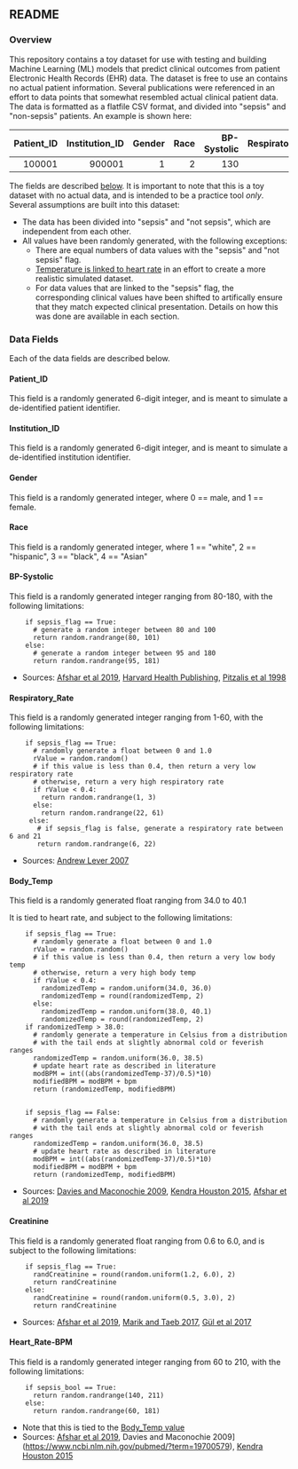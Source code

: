 ## README

### Overview
This repository contains a toy dataset for use with testing and building Machine Learning (ML) models that predict clinical outcomes from patient Electronic Health Records (EHR) data. The dataset is free to use an contains no actual patient information. Several publications were referenced in an effort to data points that somewhat resembled actual clinical patient data. The data is formatted as a flatfile CSV format, and divided into "sepsis" and "non-sepsis" patients. An example is shown here:

| Patient_ID    | Institution_ID    | Gender  | Race | BP-Systolic | Respiratory_Rate | Body_Temp | Creatinine | Heart_Rate-BPM |  
| ---------:|---------:|---------:|---------:|---------:|---------:|---------:|---------:|---------:|
| 100001 | 900001 | 1 | 2 | 130 | 15 | 37.0 | 1.2 | 101 |

The fields are described [below](). It is important to note that this is a toy dataset with no actual data, and is intended to be a practice tool *only*. Several assumptions are built into this dataset:

* The data has been divided into "sepsis" and "not sepsis", which are independent from each other.
* All values have been randomly generated, with the following exceptions:
  * There are equal numbers of data values with the "sepsis" and "not sepsis" flag.
  * [Temperature is linked to heart rate]() in an effort to create a more realistic simulated dataset.
  * For data values that are linked to the "sepsis" flag, the corresponding clinical values have been shifted to artifically ensure that they match expected clinical presentation. Details on how this was done are available in each section.

### Data Fields
Each of the data fields are described below.

#### Patient_ID
This field is a randomly generated 6-digit integer, and is meant to simulate a de-identified patient identifier.

#### Institution_ID
This field is a randomly generated 6-digit integer, and is meant to simulate a de-identified institution identifier.

#### Gender
This field is a randomly generated integer, where 0 == male, and 1 == female.

#### Race
This field is a randomly generated integer, where 1 == "white", 2 == "hispanic", 3 == "black", 4 == "Asian"

#### BP-Systolic
This field is a randomly generated integer ranging from 80-180, with the following limitations:

        if sepsis_flag == True:
          # generate a random integer between 80 and 100
          return random.randrange(80, 101)
        else:
          # generate a random integer between 95 and 180
          return random.randrange(95, 181)

* Sources: [Afshar et al 2019](https://www.ncbi.nlm.nih.gov/pubmed/31306176), [Harvard Health Publishing](https://www.health.harvard.edu/blog/new-high-blood-pressure-guidelines-2017111712756), [Pitzalis et al 1998](https://www.ncbi.nlm.nih.gov/pubmed/?term=9709393)

#### Respiratory_Rate
This field is a randomly generated integer ranging from 1-60, with the following limitations:

        if sepsis_flag == True:
          # randomly generate a float between 0 and 1.0
          rValue = random.random()
          # if this value is less than 0.4, then return a very low respiratory rate
          # otherwise, return a very high respiratory rate
          if rValue < 0.4:
            return random.randrange(1, 3)
          else:
            return random.randrange(22, 61)
         else:
           # if sepsis_flag is false, generate a respiratory rate between 6 and 21
           return random.randrange(6, 22)

* Sources: [Andrew Lever 2007](https://www.ncbi.nlm.nih.gov/pmc/articles/PMC2043413/)

#### Body_Temp
This field is a randomly generated float ranging from 34.0 to 40.1

It is tied to heart rate, and subject to the following limitations:

        if sepsis_flag == True:
          # randomly generate a float between 0 and 1.0
          rValue = random.random()
          # if this value is less than 0.4, then return a very low body temp
          # otherwise, return a very high body temp
          if rValue < 0.4:
            randomizedTemp = random.uniform(34.0, 36.0)
            randomizedTemp = round(randomizedTemp, 2)
          else:
            randomizedTemp = random.uniform(38.0, 40.1)
            randomizedTemp = round(randomizedTemp, 2)
        if randomizedTemp > 38.0:
          # randomly generate a temperature in Celsius from a distribution 
          # with the tail ends at slightly abnormal cold or feverish ranges
          randomizedTemp = random.uniform(36.0, 38.5)
          # update heart rate as described in literature
          modBPM = int((abs(randomizedTemp-37)/0.5)*10)
          modifiedBPM = modBPM + bpm
          return (randomizedTemp, modifiedBPM)
          
          
        if sepsis_flag == False:
          # randomly generate a temperature in Celsius from a distribution 
          # with the tail ends at slightly abnormal cold or feverish ranges
          randomizedTemp = random.uniform(36.0, 38.5)
          # update heart rate as described in literature
          modBPM = int((abs(randomizedTemp-37)/0.5)*10)
          modifiedBPM = modBPM + bpm
          return (randomizedTemp, modifiedBPM)
        
* Sources: [Davies and Maconochie 2009](https://www.ncbi.nlm.nih.gov/pubmed/?term=19700579), [Kendra Houston 2015](https://www.ncbi.nlm.nih.gov/pmc/articles/PMC4681323/), [Afshar et al 2019](https://www.ncbi.nlm.nih.gov/pubmed/31306176)


#### Creatinine
This field is a randomly generated float ranging from 0.6 to 6.0, and is subject to the following limitations:

        if sepsis_flag == True:
          randCreatinine = round(random.uniform(1.2, 6.0), 2)
          return randCreatinine
        else:
          randCreatinine = round(random.uniform(0.5, 3.0), 2)
          return randCreatinine          

* Sources: [Afshar et al 2019](https://www.ncbi.nlm.nih.gov/pubmed/31306176), [Marik and Taeb 2017](https://www.ncbi.nlm.nih.gov/pmc/articles/PMC5418298/), [Gül et al 2017](https://www.ncbi.nlm.nih.gov/pmc/articles/PMC5512390/)

#### Heart_Rate-BPM
This field is a randomly generated integer ranging from 60 to 210, with the following limitations:

        if sepsis_bool == True:
          return random.randrange(140, 211)
        else:
          return random.randrange(60, 181)

* Note that this is tied to the [Body_Temp value]()
* Sources: [Afshar et al 2019](https://www.ncbi.nlm.nih.gov/pubmed/31306176), Davies and Maconochie 2009](https://www.ncbi.nlm.nih.gov/pubmed/?term=19700579), [Kendra Houston 2015](https://www.ncbi.nlm.nih.gov/pmc/articles/PMC4681323/)



